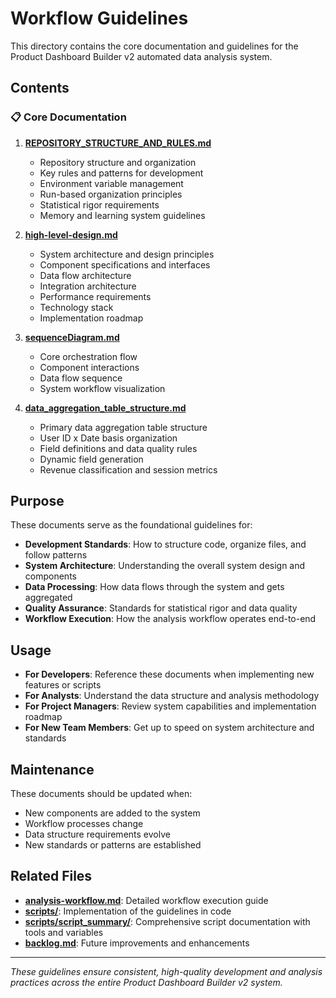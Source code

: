 # Workflow Guidelines

This directory contains the core documentation and guidelines for the Product Dashboard Builder v2 automated data analysis system.

## Contents

### 📋 **Core Documentation**

1. **[REPOSITORY_STRUCTURE_AND_RULES.md](./REPOSITORY_STRUCTURE_AND_RULES.md)**
   - Repository structure and organization
   - Key rules and patterns for development
   - Environment variable management
   - Run-based organization principles
   - Statistical rigor requirements
   - Memory and learning system guidelines

2. **[high-level-design.md](./high-level-design.md)**
   - System architecture and design principles
   - Component specifications and interfaces
   - Data flow architecture
   - Integration architecture
   - Performance requirements
   - Technology stack
   - Implementation roadmap

3. **[sequenceDiagram.md](./sequenceDiagram.md)**
   - Core orchestration flow
   - Component interactions
   - Data flow sequence
   - System workflow visualization

4. **[data_aggregation_table_structure.md](./data_aggregation_table_structure.md)**
   - Primary data aggregation table structure
   - User ID x Date basis organization
   - Field definitions and data quality rules
   - Dynamic field generation
   - Revenue classification and session metrics

## Purpose

These documents serve as the foundational guidelines for:

- **Development Standards**: How to structure code, organize files, and follow patterns
- **System Architecture**: Understanding the overall system design and components
- **Data Processing**: How data flows through the system and gets aggregated
- **Quality Assurance**: Standards for statistical rigor and data quality
- **Workflow Execution**: How the analysis workflow operates end-to-end

## Usage

- **For Developers**: Reference these documents when implementing new features or scripts
- **For Analysts**: Understand the data structure and analysis methodology
- **For Project Managers**: Review system capabilities and implementation roadmap
- **For New Team Members**: Get up to speed on system architecture and standards

## Maintenance

These documents should be updated when:
- New components are added to the system
- Workflow processes change
- Data structure requirements evolve
- New standards or patterns are established

## Related Files

- **[analysis-workflow.md](../analysis-workflow.md)**: Detailed workflow execution guide
- **[scripts/](../scripts/)**: Implementation of the guidelines in code
- **[scripts/script_summary/](../scripts/script_summary/)**: Comprehensive script documentation with tools and variables
- **[backlog.md](../backlog.md)**: Future improvements and enhancements

---

*These guidelines ensure consistent, high-quality development and analysis practices across the entire Product Dashboard Builder v2 system.*

